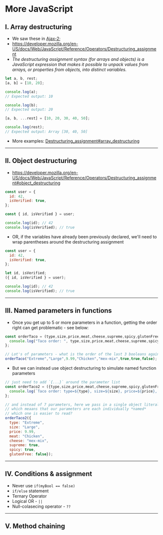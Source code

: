 # More JavaScript


## I. Array destructuring

- We saw these in [Ajax-2](https://github.com/tonethar/IGME-330-Master/blob/master/notes/HW-ajax-2.md);
- https://developer.mozilla.org/en-US/docs/Web/JavaScript/Reference/Operators/Destructuring_assignment
- *The destructuring assignment syntax (for arrays and objects) is a JavaScript expression that makes it possible to unpack values from arrays, or properties from objects, into distinct variables.*

```js
let a, b, rest;
[a, b] = [10, 20];

console.log(a);
// Expected output: 10

console.log(b);
// Expected output: 20

[a, b, ...rest] = [10, 20, 30, 40, 50];

console.log(rest);
// Expected output: Array [30, 40, 50]
```

- More examples: [Destructuring_assignment#array_destructuring](https://developer.mozilla.org/en-US/docs/Web/JavaScript/Reference/Operators/Destructuring_assignment#array_destructuring)

<hr>

## II. Object destructuring

- https://developer.mozilla.org/en-US/docs/Web/JavaScript/Reference/Operators/Destructuring_assignment#object_destructuring

```js
const user = {
  id: 42,
  isVerified: true,
};

const { id, isVerified } = user;

console.log(id); // 42
console.log(isVerified); // true
```

- OR, if the variables have already been previously declared, we'll need to wrap parentheses around the destructuring assignment

```js
const user = {
  id: 42,
  isVerified: true,
};

let id, isVerified;
({ id, isVerified } = user);

console.log(id); // 42
console.log(isVerified); // true
```

<hr>

## III. Named parameters in functions

- Once you get up to 5 or more parameters in a function, getting the order right can get problematic - see below:

```js
const orderTaco = (type,size,price,meat,cheese,supreme,spicy,glutenFree) => {
  console.log("Taco order: ", type,size,price,meat,cheese,supreme,spicy,glutenFree);
};

// Lot's of parameters - what is the order of the last 3 booleans again?
orderTaco("Extreme","Large",9.99,"Chicken","mex-mix",true,true,false);
```

- But we can instead use object destructuring to simulate named function parameters

```js
// just need to add `{...}` around the parameter list
const orderTaco2 = ({type,size,price,meat,cheese,supreme,spicy,glutenFree}) => {
  console.log(`Taco order: type=${type}, size=${size}, price=${price}, meat=${meat}, cheese=${cheese},  supreme=${supreme}, spicy=${spicy}, glutenFree=${glutenFree}`);
};

// and instead of 7 parameters, here we pass in a single object literal as a parameter
// which meaans that our parameters are each individually *named*
// which one is easier to read?
orderTaco2({
  type: "Extreme",
  size: "Large",
  price: 9.99,
  meat: "Chicken",
  cheese: "mex-mix",
  supreme: true,
  spicy: true,
  glutenFree: false});
```

<hr>

## IV. Conditions & assignment
- Never use `if(myBool == false)`
- `if/else` statement
- Ternary Operator
- Logical OR - `||`
- Null-colasecing operator - `??`

<hr>

## V. Method chaining
